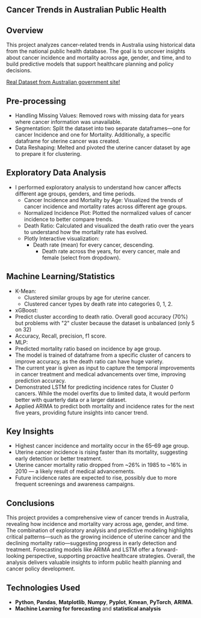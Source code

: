 ## **Cancer Trends in Australian Public Health**


## **Overview**
This project analyzes cancer-related trends in Australia using historical data from the national public health database. The goal is to uncover insights about cancer incidence and mortality across age, gender, and time, and to build predictive models that support healthcare planning and policy decisions.

[Real Dataset from Australian government site!](https://data.gov.au/dataset/ds-dga-05696f6f-6ff5-42a2-904f-af5e4d1f56f8/details?q=cancer)


## **Pre-processing**
- Handling Missing Values: Removed rows with missing data for years where cancer information was unavailable.
- Segmentation: Split the dataset into two separate dataframes—one for cancer Incidence and one for Mortality. Additionally, a specific dataframe for uterine cancer was created.
- Data Reshaping: Melted and pivoted the uterine cancer dataset by age to prepare it for clustering.

## **Exploratory Data Analysis**
 - I performed exploratory analysis to understand how cancer affects different age groups, genders, and time periods.
    - Cancer Incidence and Mortality by Age: Visualized the trends of cancer incidence and mortality rates across different age groups.
    - Normalized Incidence Plot: Plotted the normalized values of cancer incidence to better compare trends.
    - Death Ratio: Calculated and visualized the death ratio over the years to understand how the mortality rate has evolved.
    - Plotly Interactive visualization:
      - Death rate (mean) for every cancer, descending.
        - Death rate across the years, for every cancer, male and female (select from dropdown).

## **Machine Learning/Statistics**
- K-Mean:
  - Clustered similar groups by age for uterine cancer.
  - Clustered cancer types by death rate into categories 0, 1, 2. 
- xGBoost:
 - Predict cluster according to death ratio. Overall good accuracy (70%) but problems with "2" cluster because the dataset is unbalanced (only 5 on 32)
 - Accuracy, Recall, precision, f1 score.
- MLP:
 - Predicted mortality ratio based on incidence by age group.
 - The model is trained of dataframe from a specific cluster of cancers to improve accuracy, as the death ratio can have huge variety. 
 - The current year is given as input to capture the temporal improvements in cancer treatment and medical advancements over time, improving prediction accuracy.
- Demonstrated LSTM for predicting incidence rates for Cluster 0 cancers. While the model overfits due to limited data, it would perform better with quarterly data or a larger dataset.
- Applied ARIMA to predict both mortality and incidence rates for the next five years, providing future insights into cancer trend.

## **Key Insights** 
- Highest cancer incidence and mortality occur in the 65–69 age group.
- Uterine cancer incidence is rising faster than its mortality, suggesting early detection or better treatment.
- Uterine cancer mortality ratio dropped from ~26% in 1985 to ~16% in 2010 — a likely result of medical advancements.
- Future incidence rates are expected to rise, possibly due to more frequent screenings and awareness campaigns.

## **Conclusions**
This project provides a comprehensive view of cancer trends in Australia, revealing how incidence and mortality vary across age, gender, and time. The combination of exploratory analysis and predictive modeling highlights critical patterns—such as the growing incidence of uterine cancer and the declining mortality ratio—suggesting progress in early detection and treatment. Forecasting models like ARIMA and LSTM offer a forward-looking perspective, supporting proactive healthcare strategies. Overall, the analysis delivers valuable insights to inform public health planning and cancer policy development.



## **Technologies Used**
- **Python**, **Pandas**, **Matplotlib**, **Numpy**, **Pyplot**, **Kmean**, **PyTorch**, **ARIMA**.
 - **Machine Learning for forecasting** and **statistical analysis**
